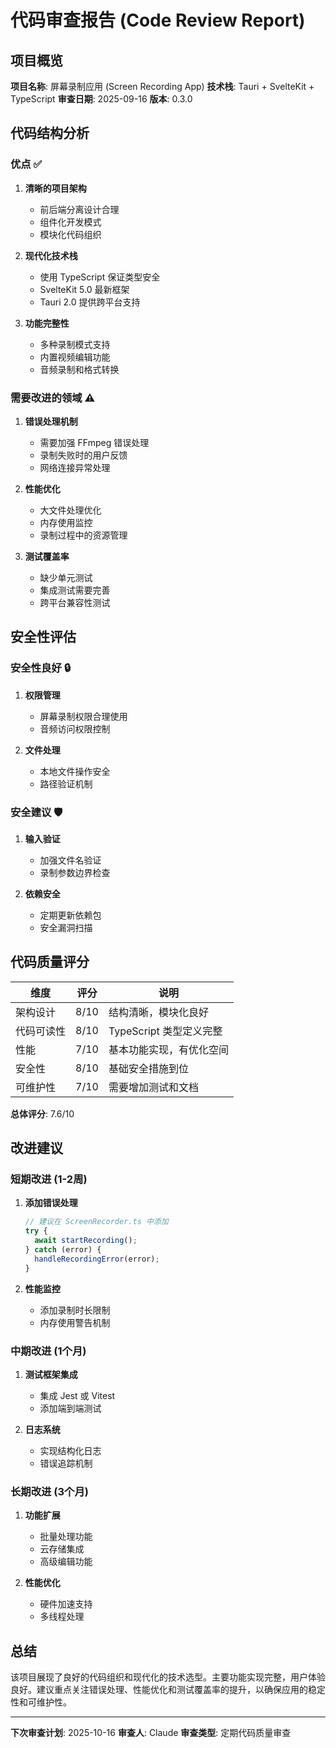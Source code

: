 # 代码审查报告 (Code Review Report)

## 项目概览

**项目名称**: 屏幕录制应用 (Screen Recording App)
**技术栈**: Tauri + SvelteKit + TypeScript
**审查日期**: 2025-09-16
**版本**: 0.3.0

## 代码结构分析

### 优点 ✅

1. **清晰的项目架构**
   - 前后端分离设计合理
   - 组件化开发模式
   - 模块化代码组织

2. **现代化技术栈**
   - 使用 TypeScript 保证类型安全
   - SvelteKit 5.0 最新框架
   - Tauri 2.0 提供跨平台支持

3. **功能完整性**
   - 多种录制模式支持
   - 内置视频编辑功能
   - 音频录制和格式转换

### 需要改进的领域 ⚠️

1. **错误处理机制**
   - 需要加强 FFmpeg 错误处理
   - 录制失败时的用户反馈
   - 网络连接异常处理

2. **性能优化**
   - 大文件处理优化
   - 内存使用监控
   - 录制过程中的资源管理

3. **测试覆盖率**
   - 缺少单元测试
   - 集成测试需要完善
   - 跨平台兼容性测试

## 安全性评估

### 安全性良好 🔒

1. **权限管理**
   - 屏幕录制权限合理使用
   - 音频访问权限控制

2. **文件处理**
   - 本地文件操作安全
   - 路径验证机制

### 安全建议 🛡️

1. **输入验证**
   - 加强文件名验证
   - 录制参数边界检查

2. **依赖安全**
   - 定期更新依赖包
   - 安全漏洞扫描

## 代码质量评分

| 维度 | 评分 | 说明 |
|------|------|------|
| 架构设计 | 8/10 | 结构清晰，模块化良好 |
| 代码可读性 | 8/10 | TypeScript 类型定义完整 |
| 性能 | 7/10 | 基本功能实现，有优化空间 |
| 安全性 | 8/10 | 基础安全措施到位 |
| 可维护性 | 7/10 | 需要增加测试和文档 |

**总体评分**: 7.6/10

## 改进建议

### 短期改进 (1-2周)

1. **添加错误处理**
   ```typescript
   // 建议在 ScreenRecorder.ts 中添加
   try {
     await startRecording();
   } catch (error) {
     handleRecordingError(error);
   }
   ```

2. **性能监控**
   - 添加录制时长限制
   - 内存使用警告机制

### 中期改进 (1个月)

1. **测试框架集成**
   - 集成 Jest 或 Vitest
   - 添加端到端测试

2. **日志系统**
   - 实现结构化日志
   - 错误追踪机制

### 长期改进 (3个月)

1. **功能扩展**
   - 批量处理功能
   - 云存储集成
   - 高级编辑功能

2. **性能优化**
   - 硬件加速支持
   - 多线程处理

## 总结

该项目展现了良好的代码组织和现代化的技术选型。主要功能实现完整，用户体验良好。建议重点关注错误处理、性能优化和测试覆盖率的提升，以确保应用的稳定性和可维护性。

---

**下次审查计划**: 2025-10-16
**审查人**: Claude
**审查类型**: 定期代码质量审查